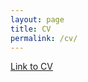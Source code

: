 ```yaml
---
layout: page
title: CV
permalink: /cv/
---
```


[Link to CV](http://www.bmciv.com/files/Callaway-CV-2-2017.pdf)